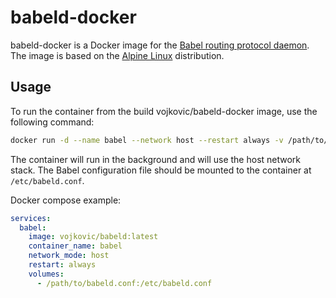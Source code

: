 # babeld-docker

babeld-docker is a Docker image for the [Babel routing protocol daemon](https://www.irif.fr/~jch/software/babel/). The image is based on the [Alpine Linux](https://alpinelinux.org/) distribution.

## Usage

To run the container from the build vojkovic/babeld-docker image, use the following command:

```bash
docker run -d --name babel --network host --restart always -v /path/to/babeld.conf:/etc/babeld.conf vojkovic/babeld
```

The container will run in the background and will use the host network stack. The Babel configuration file should be mounted to the container at `/etc/babeld.conf`.

Docker compose example:

```yaml
services:
  babel:
    image: vojkovic/babeld:latest
    container_name: babel
    network_mode: host
    restart: always
    volumes:
      - /path/to/babeld.conf:/etc/babeld.conf
```